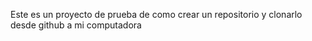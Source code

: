  Este es un proyecto de prueba de como crear un repositorio y clonarlo desde github a mi computadora  
